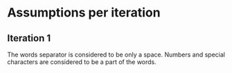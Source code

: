 # Assumptions per iteration

## Iteration 1
 The words separator is considered to be only a space.
 Numbers and special characters are considered to be a part of the words.
 